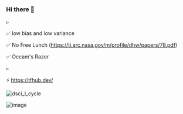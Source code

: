 ### Hi there 👋


▹


✅ low bias and low variance

✅ No Free Lunch (https://ti.arc.nasa.gov/m/profile/dhw/papers/78.pdf)

✅ Occam's Razor



▹


⚡ https://tfhub.dev/ 






<!--
**erdincsaglamli/erdincsaglamli** is a ✨ _special_ ✨ repository because its `README.md` (this file) appears on your GitHub profile.

Here are some ideas to get you started:

- 🔭 I’m currently working on ...
- 🌱 I’m currently learning ...
- 👯 I’m looking to collaborate on ...
- 🤔 I’m looking for help with ...
- 💬 Ask me about ...
- 📫 How to reach me: ...
- 😄 Pronouns: ...
- ⚡ https://tfhub.dev/
-->


![dsci_l_cycle](https://user-images.githubusercontent.com/105038798/167405266-d48c816f-719c-4199-87e9-dfe3fd00f98d.png)



![image](https://user-images.githubusercontent.com/105038798/168433589-4f1e4672-c182-442c-b5e2-361918b5e3cd.png)

